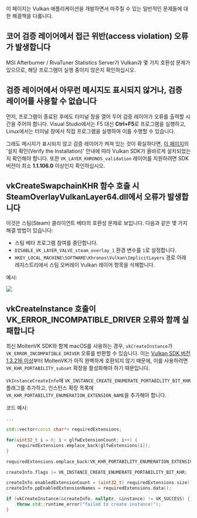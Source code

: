 이 페이지는 Vulkan 애플리케이션을 개발하면서 마주칠 수 있는 일반적인 문제들에 대한 해결책을 다룹니다.

## 코어 검증 레이어에서 접근 위반(access violation) 오류가 발생합니다

MSI Afterburner / RivaTuner Statistics Server가 Vulkan과 몇 가지 호환성 문제가 있으므로, 해당 프로그램이 실행 중이지 않은지 확인하십시오.

## 검증 레이어에서 아무런 메시지도 표시되지 않거나, 검증 레이어를 사용할 수 없습니다

먼저, 프로그램이 종료된 후에도 터미널 창을 열어 두어 검증 레이어가 오류를 출력할 시간을 주어야 합니다. Visual Studio에서는 F5 대신 **Ctrl+F5**로 프로그램을 실행하고, Linux에서는 터미널 창에서 직접 프로그램을 실행하여 이를 수행할 수 있습니다.

그래도 메시지가 표시되지 않고 검증 레이어가 켜져 있는 것이 확실하다면, [이 페이지](https://vulkan.lunarg.com/doc/view/1.2.135.0/windows/getting_started.html)의 '설치 확인(Verify the Installation)' 안내에 따라 Vulkan SDK가 올바르게 설치되었는지 확인해야 합니다. 또한 `VK_LAYER_KHRONOS_validation` 레이어를 지원하려면 SDK 버전이 최소 **1.1.106.0** 이상인지 확인하십시오.

## vkCreateSwapchainKHR 함수 호출 시 SteamOverlayVulkanLayer64.dll에서 오류가 발생합니다

이것은 스팀(Steam) 클라이언트 베타의 호환성 문제로 보입니다. 다음과 같은 몇 가지 해결 방법이 있습니다:
*   스팀 베타 프로그램 참여를 중단합니다.
*   `DISABLE_VK_LAYER_VALVE_steam_overlay_1` 환경 변수를 `1`로 설정합니다.
*   `HKEY_LOCAL_MACHINE\SOFTWARE\Khronos\Vulkan\ImplicitLayers` 경로 아래 레지스트리에서 스팀 오버레이 Vulkan 레이어 항목을 삭제합니다.

예시:

![](/images/steam_layers_env.png)

## vkCreateInstance 호출이 VK_ERROR_INCOMPATIBLE_DRIVER 오류와 함께 실패합니다

최신 MoltenVK SDK와 함께 macOS를 사용하는 경우, `vkCreateInstance`가 `VK_ERROR_INCOMPATIBLE_DRIVER` 오류를 반환할 수 있습니다. 이는 [Vulkan SDK 버전 1.3.216 이상](https://vulkan.lunarg.com/doc/sdk/1.3.216.0/mac/getting_started.html)부터 MoltenVK가 아직 완벽하게 호환되지 않기 때문에, 이를 사용하려면 `VK_KHR_PORTABILITY_subset` 확장을 활성화해야 하기 때문입니다.

`VkInstanceCreateInfo`에 `VK_INSTANCE_CREATE_ENUMERATE_PORTABILITY_BIT_KHR` 플래그를 추가하고, 인스턴스 확장 목록에 `VK_KHR_PORTABILITY_ENUMERATION_EXTENSION_NAME`을 추가해야 합니다.

코드 예시:

```c++
...

std::vector<const char*> requiredExtensions;

for(uint32_t i = 0; i < glfwExtensionCount; i++) {
    requiredExtensions.emplace_back(glfwExtensions[i]);
}

requiredExtensions.emplace_back(VK_KHR_PORTABILITY_ENUMERATION_EXTENSION_NAME);

createInfo.flags |= VK_INSTANCE_CREATE_ENUMERATE_PORTABILITY_BIT_KHR;

createInfo.enabledExtensionCount = (uint32_t) requiredExtensions.size();
createInfo.ppEnabledExtensionNames = requiredExtensions.data();

if (vkCreateInstance(&createInfo, nullptr, &instance) != VK_SUCCESS) {
    throw std::runtime_error("failed to create instance!");
}
```